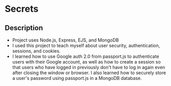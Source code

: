 # Secrets

## Description
* Project uses Node.js, Express, EJS, and MongoDB
* I used this project to teach myself about user security, authentication, sessions, and cookies.
* I learned how to use Google auth 2.0 from passport.js to authenticate users with their Google account, as well as how to create a session so that users who have logged in previously don't have to log in again even after closing the window or browser. I also learned how to securely store a user's password using passport.js in a MongoDB database.     
